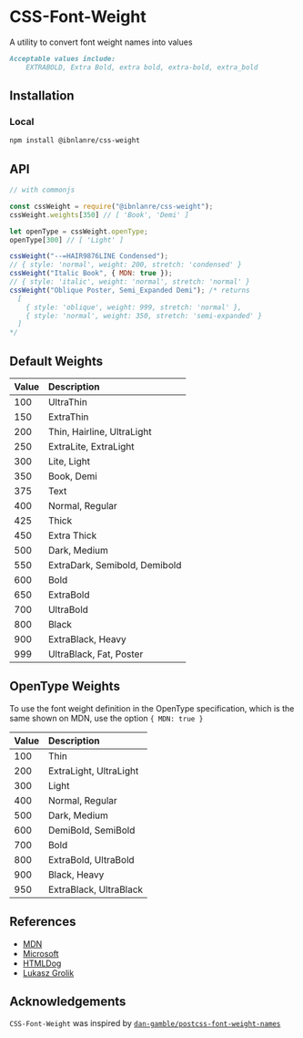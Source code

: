 # CSS-Font-Weight

A utility to convert font weight names into values

```markdown
Acceptable values include:
    EXTRABOLD, Extra Bold, extra bold, extra-bold, extra_bold
```

## Installation

### Local

```markdown
npm install @ibnlanre/css-weight
```

## API

```javascript
// with commonjs

const cssWeight = require("@ibnlanre/css-weight");
cssWeight.weights[350] // [ 'Book', 'Demi' ]

let openType = cssWeight.openType;
openType[300] // [ 'Light' ]

cssWeight("--=HAIR9876LINE Condensed");
// { style: 'normal', weight: 200, stretch: 'condensed' }
cssWeight("Italic Book", { MDN: true });
// { style: 'italic', weight: 'normal', stretch: 'normal' }
cssWeight("Oblique Poster, Semi_Expanded Demi"); /* returns
  [
    { style: 'oblique', weight: 999, stretch: 'normal' },
    { style: 'normal', weight: 350, stretch: 'semi-expanded' }
  ]
*/
```

## Default Weights

|Value| Description |
|:--- |:---|
| 100 | UltraThin |
| 150 | ExtraThin |
| 200 | Thin, Hairline, UltraLight |
| 250 | ExtraLite, ExtraLight |
| 300 | Lite, Light |
| 350 | Book, Demi |
| 375 | Text |
| 400 | Normal, Regular |
| 425 | Thick |
| 450 | Extra Thick |
| 500 | Dark, Medium |
| 550 | ExtraDark, Semibold, Demibold |
| 600 | Bold |
| 650 | ExtraBold |
| 700 | UltraBold |
| 800 | Black |
| 900 | ExtraBlack, Heavy |
| 999 | UltraBlack, Fat, Poster |

## OpenType Weights

To use the font weight definition in the OpenType specification, which is the same shown on MDN, use the option `{ MDN: true }`

|Value| Description |
|:--- |:---|
| 100 | Thin |
| 200 | ExtraLight, UltraLight |
| 300 | Light |
| 400 | Normal, Regular |
| 500 | Dark, Medium |
| 600 | DemiBold, SemiBold |
| 700 | Bold |
| 800 | ExtraBold, UltraBold |
| 900 | Black, Heavy |
| 950 | ExtraBlack, UltraBlack |

## References

- [MDN](https://developer.mozilla.org/en-US/docs/Web/CSS/font-weight)
- [Microsoft](https://docs.microsoft.com/en-us/dotnet/api/system.windows.fontweights?view=netframework-4.8)
- [HTMLDog](https://htmldog.com/references/css/properties/font-weight%20/)
- [Lukasz Grolik](https://gist.github.com/lukaszgrolik/5849599)

## Acknowledgements

`CSS-Font-Weight` was inspired by [`dan-gamble/postcss-font-weight-names`](https://github.com/dan-gamble/postcss-font-weight-names)
